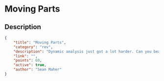 # Moving Parts

## Description

```json
{
    "title": "Moving Parts",
    "category": "rev",
    "description": "Dynamic analysis just got a lot harder. Can you beat the oods?",
    "link": "",
    "points": 60,
    "active": true,
    "author": "Sean Maher"
}
```
